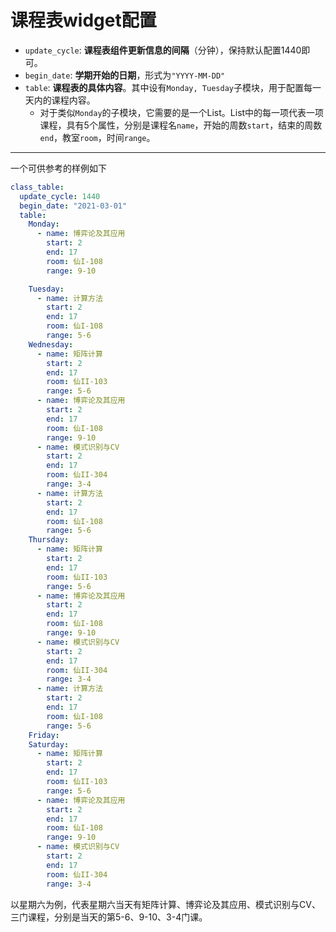 # 课程表widget配置
+ `update_cycle`: **课程表组件更新信息的间隔**（分钟），保持默认配置1440即可。
+ `begin_date`: **学期开始的日期**，形式为`"YYYY-MM-DD"`
+ `table`: **课程表的具体内容**。其中设有`Monday, Tuesday`子模块，用于配置每一天内的课程内容。
  + 对于类似`Monday`的子模块，它需要的是一个List。List中的每一项代表一项课程，具有5个属性，分别是课程名`name`，开始的周数`start`，结束的周数`end`，教室`room`，时间`range`。

---
一个可供参考的样例如下
```yml
class_table:
  update_cycle: 1440
  begin_date: "2021-03-01"
  table: 
    Monday:
      - name: 博弈论及其应用
        start: 2 
        end: 17
        room: 仙I-108
        range: 9-10

    Tuesday:
      - name: 计算方法
        start: 2
        end: 17
        room: 仙I-108
        range: 5-6
    Wednesday:
      - name: 矩阵计算
        start: 2
        end: 17
        room: 仙II-103
        range: 5-6
      - name: 博弈论及其应用
        start: 2 
        end: 17
        room: 仙I-108
        range: 9-10
      - name: 模式识别与CV
        start: 2
        end: 17
        room: 仙II-304
        range: 3-4
      - name: 计算方法
        start: 2
        end: 17
        room: 仙I-108
        range: 5-6
    Thursday:
      - name: 矩阵计算
        start: 2
        end: 17
        room: 仙II-103
        range: 5-6
      - name: 博弈论及其应用
        start: 2 
        end: 17
        room: 仙I-108
        range: 9-10
      - name: 模式识别与CV
        start: 2
        end: 17
        room: 仙II-304
        range: 3-4
      - name: 计算方法
        start: 2
        end: 17
        room: 仙I-108
        range: 5-6
    Friday: 
    Saturday: 
      - name: 矩阵计算
        start: 2
        end: 17
        room: 仙II-103
        range: 5-6
      - name: 博弈论及其应用
        start: 2 
        end: 17
        room: 仙I-108
        range: 9-10
      - name: 模式识别与CV
        start: 2
        end: 17
        room: 仙II-304
        range: 3-4
```

以星期六为例，代表星期六当天有矩阵计算、博弈论及其应用、模式识别与CV、三门课程，分别是当天的第5-6、9-10、3-4门课。